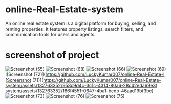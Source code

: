# online-Real-Estate-system
An online real estate system is a digital platform for buying, selling, and renting properties. It features property listings, search filters, and communication tools for users and agents.

# screenshot of project
![Screenshot (55)](https://github.com/LuckyKumar007/online-Real-Estate-system/assets/132763352/7c542dec-2603-4322-9bb6-192c4cff1bbf)
![Screenshot (68)](https://github.com/LuckyKumar007/online-Real-Estate-system/assets/132763352/be560843-79dd-4218-a5a1-ffd39ce769e0)
![Screenshot (66)](https://github.com/LuckyKumar007/online-Real-Estate-system/assets/132763352/3f3bcbfb-84a3-475b-b378-15fb6514164a)
![Screenshot (69)](https://github.com/LuckyKumar007/online-Real-Estate-system/assets/132763352/cf54fe39-494d-4f90-a080-0554bb00f438)
![Screenshot (72)](https://github.com/LuckyKumar007/online-Real-Estate-![Screenshot (71)](https://github.com/LuckyKumar007/online-Real-Estate-system/assets/132763352/958c9d4c-3c1c-4314-80a6-28c42eda69e3)
system/assets/132763352/186f4551-0647-4ba1-bcdb-46aad19bf3bc)
![Screenshot (73)](https://github.com/LuckyKumar007/online-Real-Estate-system/assets/132763352/e8981b4f-aa6b-4045-a6b1-e8d9f7e8538f)
![Screenshot (76)](https://github.com/LuckyKumar007/online-Real-Estate-system/assets/132763352/be7e3668-0b43-4a42-b888-3e798d043f86)
![Screenshot (75)](https://github.com/LuckyKumar007/online-Real-Estate-system/assets/132763352/2ec73103-bdd1-468b-900c-c416c16ddd5f)
